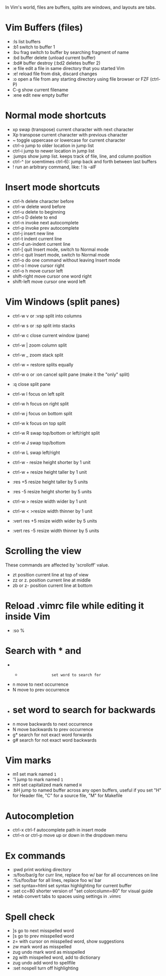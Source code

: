 In Vim's world, files are buffers, splits are windows, and layouts are tabs.

# Vim Buffers (files)
  * :ls       list buffers
  * :b1       switch to buffer 1
  * :bu frag  switch to buffer by searching fragment of name
  * :bd       buffer delete (unload current buffer)
  * :bd#      buffer destroy (:bd2 deletes buffer 2)
  * :e file   edit a file in same directory that you started Vim
  * :e!       reload file from disk, discard changes
  * :o        open a file from any starting directory using file browser or FZF (ctrl-P)
  * C-g       show current filename
  * :ene      edit new empty buffer

# Normal mode shortcuts
  * xp        swap (transpose) current character with next character
  * Xp        transpose current character with previous character
  * ~         toggle uppercase or lowercase for current character
  * ctrl-o    jump to older location in jump list
  * ctrl-i    jump to newer location in jump list
  * :jumps    show jump list. keeps track of file, line, and column position
  * ctrl-^    (or soemtimes ctrl-6): jump back and forth between last buffers
  * !         run an arbitrary command, like: ! ls -alF

# Insert mode shortcuts
  * ctrl-h              delete character before
  * ctrl-w              delete word before
  * ctrl-u              delete to beginning
  * ctrl-o D            delete to end
  * ctrl-n              invoke next autocomplete
  * ctrl-p              invoke prev autocomplete
  * ctrl-j              insert new line
  * ctrl-t              indent current line
  * ctrl-d              un-indent current line
  * ctrl-[              quit Insert mode, switch to Normal mode
  * ctrl-c              quit Insert mode, switch to Normal mode
  * ctrl-o              do one command without leaving Insert mode
  * ctrl-o l            move cursor right
  * ctrl-o h            move cursor left
  * shift-right         move cursor one word right
  * shift-left          move cursor one word left

# Vim Windows (split panes)
  * ctrl-w v or :vsp    split into columns
  * ctrl-w s or :sp     split into stacks
  * ctrl-w c            close current window (pane)
  * ctrl-w |            zoom column split
  * ctrl-w _            zoom stack split
  * ctrl-w =            restore splits equally
  * ctrl-w o or :on     cancel split pane (make it the "only" split)
  * :q                  close split pane

  * ctrl-w l            focus on left split
  * ctrl-w h            focus on right split
  * ctrl-w j            focus on bottom split
  * ctrl-w k            focus on top split

  * ctrl-w R            swap top/bottom or left/right split
  * ctrl-w J            swap top/bottom
  * ctrl-w L            swap left/right

  * ctrl-w -            resize height shorter by 1 unit
  * ctrl-w +            resize height taller by 1 unit
  * :res +5             resize height taller by 5 units
  * :res -5             resize height shorter by 5 units

  * ctrl-w >            resize width wider by 1 unit
  * ctrl-w <            >resize width thinner by 1 unit
  * :vert res +5        resize width wider by 5 units
  * :vert res -5        resize width thinner by 5 units

# Scrolling the view
These commands are affected by 'scrolloff' value.
  * zt                  position current line at top of view
  * zz or z.            position current line at middle
  * zb or z-            position current line at bottom

# Reload .vimrc file while editing it inside Vim
  * :so %

# Search with * and #
  * *                   set word to search for
  * n                   move to next occurrence
  * N                   move to prev occurrence
  * #                   set word to search for backwards
  * n                   move backwards to next occurrence
  * N                   move backwards to prev occurrence
  * g*                  search for not exact word forwards
  * g#                  search for not exact word backwards

# Vim marks
  * m1                  set mark named `1`
  * '1                  jump to mark named `1`
  * mH                  set capitalized mark named `H`
  * :bH                 jump to named buffer across any open buffers,
                        useful if you set "H" for Header file, "C" for
                        a source file, "M" for Makefile

# Autocompletion
  * ctrl-x ctrl-f       autocomplete path in insert mode
  * ctrl-n or ctrl-p    move up or down in the dropdown menu

# Ex commands
  * :pwd                print working directory
  * :s/foo/bar/g        for curr line, replace foo w/ bar for all occurrences on line
  * :%s/foo/bar         for all lines, replace foo w/ bar
  * :set syntax=html    set syntax highlighting for current buffer
  * :set cc=80          shorter version of "set colorcolumn=80" for visual guide
  * retab               convert tabs to spaces using settings in .vimrc

# Spell check
  * ]s                  go to next misspelled word
  * [s                  go to prev misspelled word
  * z=                  with cursor on misspelled word, show suggestions
  * zw                  mark word as misspelled
  * zug                 undo mark word as misspelled
  * zg                  with misspelled word, add to dictionary
  * zug                 undo add word to spellfile
  * :set nospell        turn off highlighting
